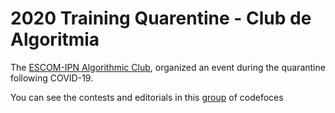 # 2020 Training Quarentine  - Club de Algoritmia
The <a href="https://www.facebook.com/algoritmiaescom/">ESCOM-IPN Algorithmic Club</a>, organized an event during the quarantine following COVID-19.

You can see the contests and editorials in this <a href="https://codeforces.com/group/PzLcHnJr9l">group</a> of codefoces
